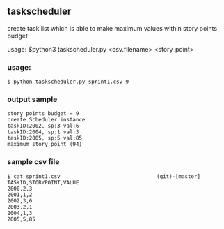 ## taskscheduler
create task list which is able to make maximum values within story points budget

usage:
  $python3 taskscheduler.py <csv.filename> <story_point>

### usage:
<code>$ python taskscheduler.py sprint1.csv 9</code>

### output sample
    story points budget = 9
    create Scheduler instance
    taskID:2002, sp:3 val:6
    taskID:2004, sp:1 val:3
    taskID:2005, sp:5 val:85
    maximum story point (94)

### sample csv file
    $ cat sprint1.csv                               (git)-[master]
    TASKID,STORYPOINT,VALUE
    2000,2,3
    2001,1,2
    2002,3,6
    2003,2,1
    2004,1,3
    2005,5,85
